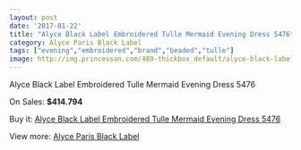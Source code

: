 ```yaml
---
layout: post
date: '2017-01-22'
title: "Alyce Black Label Embroidered Tulle Mermaid Evening Dress 5476"
category: Alyce Paris Black Label
tags: ["evening","embroidered","brand","beaded","tulle"]
image: http://img.princessan.com/489-thickbox_default/alyce-black-label-embroidered-tulle-mermaid-evening-dress-5476.jpg
---
```

Alyce Black Label Embroidered Tulle Mermaid Evening Dress 5476

On Sales: **$414.794**
<a href="https://www.princessan.com/en/alyce-paris-black-label/237-alyce-black-label-embroidered-tulle-mermaid-evening-dress-5476.html"><amp-img layout="responsive" width="600" height="600" src="//img.princessan.com/489-thickbox_default/alyce-black-label-embroidered-tulle-mermaid-evening-dress-5476.jpg" alt="Alyce Black Label Embroidered Tulle Mermaid Evening Dress 5476 0" /></a>
<a href="https://www.princessan.com/en/alyce-paris-black-label/237-alyce-black-label-embroidered-tulle-mermaid-evening-dress-5476.html"><amp-img layout="responsive" width="600" height="600" src="//img.princessan.com/490-thickbox_default/alyce-black-label-embroidered-tulle-mermaid-evening-dress-5476.jpg" alt="Alyce Black Label Embroidered Tulle Mermaid Evening Dress 5476 1" /></a>

Buy it: [Alyce Black Label Embroidered Tulle Mermaid Evening Dress 5476](https://www.princessan.com/en/alyce-paris-black-label/237-alyce-black-label-embroidered-tulle-mermaid-evening-dress-5476.html "Alyce Black Label Embroidered Tulle Mermaid Evening Dress 5476")

View more: [Alyce Paris Black Label](https://www.princessan.com/en/5-alyce-paris-black-label "Alyce Paris Black Label")